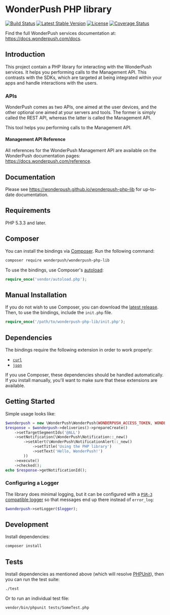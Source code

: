 WonderPush PHP library
======================

[![Build Status](https://travis-ci.org/wonderpush/wonderpush-php-lib.svg?branch=master)](https://travis-ci.org/wonderpush/wonderpush-php-lib)
[![Latest Stable Version](https://poser.pugx.org/wonderpush/wonderpush-php-lib/version)](https://packagist.org/packages/wonderpush/wonderpush-php-lib)
[![License](https://poser.pugx.org/wonderpush/wonderpush-php-lib/license.svg)](https://packagist.org/packages/wonderpush/wonderpush-php-lib)
[![Coverage Status](https://coveralls.io/repos/github/wonderpush/wonderpush-php-lib/badge.svg?branch=master)](https://coveralls.io/github/wonderpush/wonderpush-php-lib?branch=master)

Find the full WonderPush services documentation at:
https://docs.wonderpush.com/docs.



## Introduction

This project contain a PHP library for interacting with the WonderPush services.
It helps you performing calls to the Management API. This contrasts with the SDKs, which are targeted at being integrated within your apps and handle interactions with the users.


### APIs

WonderPush comes as two APIs, one aimed at the user devices, and the other optional one aimed at your servers and tools.
The former is simply called the REST API, whereas the latter is called the Management API.

This tool helps you performing calls to the Management API.

#### Management API Reference

All references for the WonderPush Management API are available on the WonderPush documentation pages:
https://docs.wonderpush.com/reference.



## Documentation

Please see https://wonderpush.github.io/wonderpush-php-lib for up-to-date documentation.



## Requirements

PHP 5.3.3 and later.



## Composer

You can install the bindings via [Composer](http://getcomposer.org/). Run the following command:

```bash
composer require wonderpush/wonderpush-php-lib
```

To use the bindings, use Composer's [autoload](https://getcomposer.org/doc/00-intro.md#autoloading):

```php
require_once('vendor/autoload.php');
```



## Manual Installation

If you do not wish to use Composer, you can download the [latest release](https://github.com/wonderpush/wonderpush-php-lib/releases).
Then, to use the bindings, include the `init.php` file.

```php
require_once('/path/to/wonderpush-php-lib/init.php');
```



## Dependencies

The bindings require the following extension in order to work properly:

- [`curl`](https://secure.php.net/manual/en/book.curl.php)
- [`json`](https://secure.php.net/manual/en/book.json.php)

If you use Composer, these dependencies should be handled automatically. If you install manually, you'll want to make sure that these extensions are available.



## Getting Started

Simple usage looks like:

```php
$wonderpush = new \WonderPush\WonderPush(WONDERPUSH_ACCESS_TOKEN, WONDERPUSH_APPLICATION_ID);
$response = $wonderpush->deliveries()->prepareCreate()
    ->setTargetSegmentIds('@ALL')
    ->setNotification(\WonderPush\Notification::_new()
        ->setAlert(\WonderPush\NotificationAlert::_new()
            ->setTitle('Using the PHP library')
            ->setText('Hello, WonderPush!')
        ))
    ->execute()
    ->checked();
echo $response->getNotificationId();
```


### Configuring a Logger

The library does minimal logging, but it can be configured with a [`PSR-3` compatible logger](http://www.php-fig.org/psr/psr-3/) so that messages end up there instead of `error_log`:

```php
$wonderpush->setLogger($logger);
```



## Development

Install dependencies:

``` bash
composer install
```



## Tests

Install dependencies as mentioned above (which will resolve [PHPUnit](http://packagist.org/packages/phpunit/phpunit)), then you can run the test suite:

```bash
./test
```

Or to run an individual test file:

```bash
vendor/bin/phpunit tests/SomeTest.php
```
